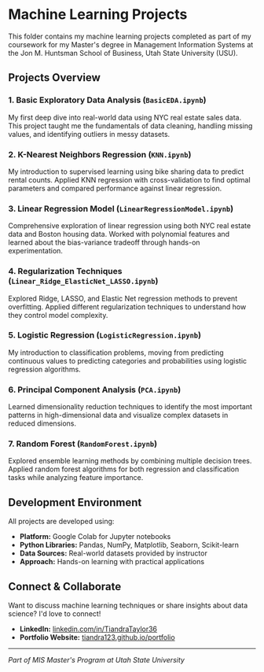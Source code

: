 # Machine Learning Projects

This folder contains my machine learning projects completed as part of my coursework for my Master's degree in Management Information Systems at the Jon M. Huntsman School of Business, Utah State University (USU).

## Projects Overview

### 1. Basic Exploratory Data Analysis (`BasicEDA.ipynb`)
My first deep dive into real-world data using NYC real estate sales data. This project taught me the fundamentals of data cleaning, handling missing values, and identifying outliers in messy datasets.

### 2. K-Nearest Neighbors Regression (`KNN.ipynb`)
My introduction to supervised learning using bike sharing data to predict rental counts. Applied KNN regression with cross-validation to find optimal parameters and compared performance against linear regression.

### 3. Linear Regression Model (`LinearRegressionModel.ipynb`)
Comprehensive exploration of linear regression using both NYC real estate data and Boston housing data. Worked with polynomial features and learned about the bias-variance tradeoff through hands-on experimentation.

### 4. Regularization Techniques (`Linear_Ridge_ElasticNet_LASSO.ipynb`)
Explored Ridge, LASSO, and Elastic Net regression methods to prevent overfitting. Applied different regularization techniques to understand how they control model complexity.

### 5. Logistic Regression (`LogisticRegression.ipynb`)
My introduction to classification problems, moving from predicting continuous values to predicting categories and probabilities using logistic regression algorithms.

### 6. Principal Component Analysis (`PCA.ipynb`)
Learned dimensionality reduction techniques to identify the most important patterns in high-dimensional data and visualize complex datasets in reduced dimensions.

### 7. Random Forest (`RandomForest.ipynb`)
Explored ensemble learning methods by combining multiple decision trees. Applied random forest algorithms for both regression and classification tasks while analyzing feature importance.

## Development Environment

All projects are developed using:
- **Platform:** Google Colab for Jupyter notebooks
- **Python Libraries:** Pandas, NumPy, Matplotlib, Seaborn, Scikit-learn
- **Data Sources:** Real-world datasets provided by instructor
- **Approach:** Hands-on learning with practical applications

## Connect & Collaborate

Want to discuss machine learning techniques or share insights about data science? I'd love to connect!
- **LinkedIn:** [linkedin.com/in/TiandraTaylor36](https://linkedin.com/in/TiandraTaylor36)
- **Portfolio Website:** [tiandra123.github.io/portfolio](https://tiandra123.github.io/portfolio)

---

*Part of MIS Master's Program at Utah State University*
